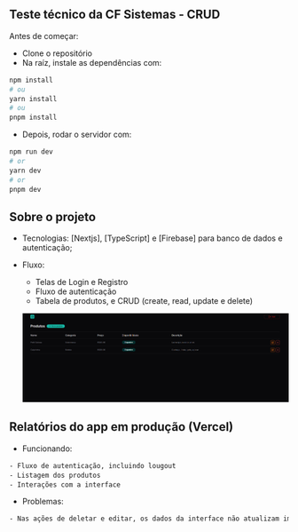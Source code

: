 ## Teste técnico da CF Sistemas - CRUD

Antes de começar:
- Clone o repositório
- Na raíz, instale as dependências com: 

```bash 
npm install
# ou
yarn install
# ou
pnpm install
```
- Depois, rodar o servidor com:

```bash
npm run dev
# or
yarn dev
# or
pnpm dev
```

## Sobre o projeto

- Tecnologias: [Nextjs], [TypeScript] e [Firebase] para banco de dados e autenticação;
- Fluxo: 
  - Telas de Login e Registro
  - Fluxo de autenticação
  - Tabela de produtos, e CRUD (create, read, update e delete)

  ![alt text](image.png)

## Relatórios do app em produção (Vercel)

- Funcionando:
```bash
- Fluxo de autenticação, incluindo lougout
- Listagem dos produtos
- Interações com a interface
```
- Problemas:
```bash
- Nas ações de deletar e editar, os dados da interface não atualizam imediatamente
```